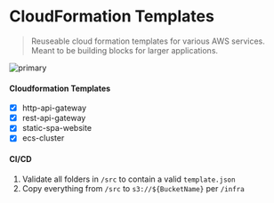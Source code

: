 # CloudFormation Templates

> Reuseable cloud formation templates for various AWS services.  Meant to be building blocks for larger applications.

![primary](https://github.com/github/docs/actions/workflows/primary.yml/badge.svg)

#### Cloudformation Templates

- [x] http-api-gateway
- [x] rest-api-gateway
- [x] static-spa-website
- [x] ecs-cluster
 
#### CI/CD

1. Validate all folders in `/src` to contain a valid `template.json`
2. Copy everything from `/src` to `s3://${BucketName}` per `/infra`
